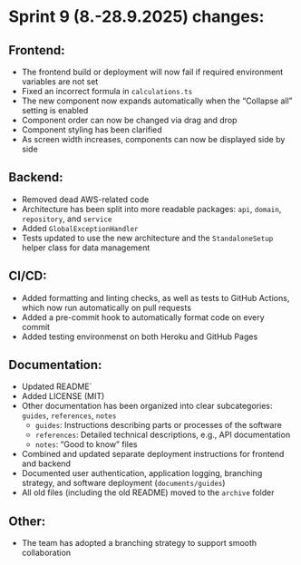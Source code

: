 # Sprint 9 (8.-28.9.2025) changes:

## Frontend:
- The frontend build or deployment will now fail if required environment variables are not set
- Fixed an incorrect formula in `calculations.ts`
- The new component now expands automatically when the “Collapse all” setting is enabled
- Component order can now be changed via drag and drop
- Component styling has been clarified
- As screen width increases, components can now be displayed side by side

## Backend:
- Removed dead AWS-related code
- Architecture has been split into more readable packages: `api`, `domain`, `repository`, and `service`
- Added `GlobalExceptionHandler`
- Tests updated to use the new architecture and the `StandaloneSetup` helper class for data management

## CI/CD:
- Added formatting and linting checks, as well as tests to GitHub Actions, which now run automatically on pull requests
- Added a pre-commit hook to automatically format code on every commit
- Added testing environmenst on both Heroku and GitHub Pages

## Documentation:
- Updated README`
- Added LICENSE (MIT)
- Other documentation has been organized into clear subcategories: `guides`, `references`, `notes`
  - `guides`: Instructions describing parts or processes of the software
  - `references`: Detailed technical descriptions, e.g., API documentation
  - `notes`: “Good to know” files
- Combined and updated separate deployment instructions for frontend and backend
- Documented user authentication, application logging, branching strategy, and software deployment (`documents/guides`)
- All old files (including the old README) moved to the `archive` folder

## Other:
- The team has adopted a branching strategy to support smooth collaboration
